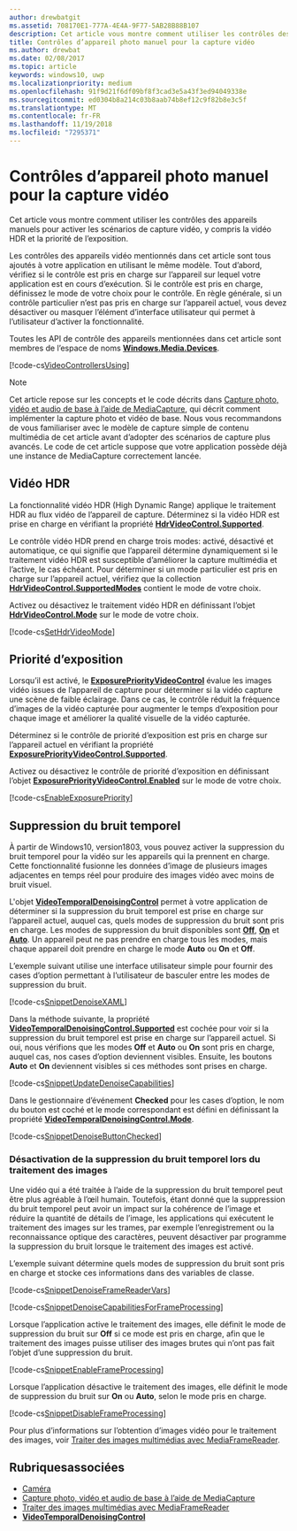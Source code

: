 ```yaml
---
author: drewbatgit
ms.assetid: 708170E1-777A-4E4A-9F77-5AB28B88B107
description: Cet article vous montre comment utiliser les contrôles des appareils manuels pour activer les scénarios de capture vidéo, y compris la vidéo HDR et la priorité de l’exposition.
title: Contrôles d’appareil photo manuel pour la capture vidéo
ms.author: drewbat
ms.date: 02/08/2017
ms.topic: article
keywords: windows10, uwp
ms.localizationpriority: medium
ms.openlocfilehash: 91f9d21f6df09bf8f3cad3e5a43f3ed94049338e
ms.sourcegitcommit: ed0304b8a214c03b8aab74b8ef12c9f82b8e3c5f
ms.translationtype: MT
ms.contentlocale: fr-FR
ms.lasthandoff: 11/19/2018
ms.locfileid: "7295371"
---
```

# <a name="manual-camera-controls-for-video-capture"></a>Contrôles d’appareil photo manuel pour la capture vidéo



Cet article vous montre comment utiliser les contrôles des appareils manuels pour activer les scénarios de capture vidéo, y compris la vidéo HDR et la priorité de l’exposition.

Les contrôles des appareils vidéo mentionnés dans cet article sont tous ajoutés à votre application en utilisant le même modèle. Tout d’abord, vérifiez si le contrôle est pris en charge sur l’appareil sur lequel votre application est en cours d’exécution. Si le contrôle est pris en charge, définissez le mode de votre choix pour le contrôle. En règle générale, si un contrôle particulier n’est pas pris en charge sur l’appareil actuel, vous devez désactiver ou masquer l’élément d’interface utilisateur qui permet à l’utilisateur d’activer la fonctionnalité.

Toutes les API de contrôle des appareils mentionnées dans cet article sont membres de l’espace de noms [**Windows.Media.Devices**](https://msdn.microsoft.com/library/windows/apps/br206902).

[!code-cs[VideoControllersUsing](./code/BasicMediaCaptureWin10/cs/MainPage.xaml.cs#SnippetVideoControllersUsing)]

> [!NOTE] 
> Cet article repose sur les concepts et le code décrits dans [Capture photo, vidéo et audio de base à l’aide de MediaCapture](basic-photo-video-and-audio-capture-with-MediaCapture.md), qui décrit comment implémenter la capture photo et vidéo de base. Nous vous recommandons de vous familiariser avec le modèle de capture simple de contenu multimédia de cet article avant d’adopter des scénarios de capture plus avancés. Le code de cet article suppose que votre application possède déjà une instance de MediaCapture correctement lancée.

## <a name="hdr-video"></a>Vidéo HDR

La fonctionnalité vidéo HDR (High Dynamic Range) applique le traitement HDR au flux vidéo de l’appareil de capture. Déterminez si la vidéo HDR est prise en charge en vérifiant la propriété [**HdrVideoControl.Supported**](https://msdn.microsoft.com/library/windows/apps/dn926682).

Le contrôle vidéo HDR prend en charge trois modes: activé, désactivé et automatique, ce qui signifie que l’appareil détermine dynamiquement si le traitement vidéo HDR est susceptible d’améliorer la capture multimédia et l’active, le cas échéant. Pour déterminer si un mode particulier est pris en charge sur l’appareil actuel, vérifiez que la collection [**HdrVideoControl.SupportedModes**](https://msdn.microsoft.com/library/windows/apps/dn926683) contient le mode de votre choix.

Activez ou désactivez le traitement vidéo HDR en définissant l’objet [**HdrVideoControl.Mode**](https://msdn.microsoft.com/library/windows/apps/dn926681) sur le mode de votre choix.

[!code-cs[SetHdrVideoMode](./code/BasicMediaCaptureWin10/cs/MainPage.xaml.cs#SnippetSetHdrVideoMode)]

## <a name="exposure-priority"></a>Priorité d’exposition

Lorsqu’il est activé, le [**ExposurePriorityVideoControl**](https://msdn.microsoft.com/library/windows/apps/dn926644) évalue les images vidéo issues de l’appareil de capture pour déterminer si la vidéo capture une scène de faible éclairage. Dans ce cas, le contrôle réduit la fréquence d’images de la vidéo capturée pour augmenter le temps d’exposition pour chaque image et améliorer la qualité visuelle de la vidéo capturée.

Déterminez si le contrôle de priorité d’exposition est pris en charge sur l’appareil actuel en vérifiant la propriété [**ExposurePriorityVideoControl.Supported**](https://msdn.microsoft.com/library/windows/apps/dn926647).

Activez ou désactivez le contrôle de priorité d’exposition en définissant l’objet [**ExposurePriorityVideoControl.Enabled**](https://msdn.microsoft.com/library/windows/apps/dn926646) sur le mode de votre choix.

[!code-cs[EnableExposurePriority](./code/BasicMediaCaptureWin10/cs/MainPage.xaml.cs#SnippetEnableExposurePriority)]

## <a name="temporal-denoising"></a>Suppression du bruit temporel
À partir de Windows10, version1803, vous pouvez activer la suppression du bruit temporel pour la vidéo sur les appareils qui la prennent en charge. Cette fonctionnalité fusionne les données d’image de plusieurs images adjacentes en temps réel pour produire des images vidéo avec moins de bruit visuel.

L'objet [**VideoTemporalDenoisingControl**](https://docs.microsoft.com/uwp/api/windows.media.devices.videotemporaldenoisingcontrol) permet à votre application de déterminer si la suppression du bruit temporel est prise en charge sur l’appareil actuel, auquel cas, quels modes de suppression du bruit sont pris en charge. Les modes de suppression du bruit disponibles sont [**Off**](https://docs.microsoft.com/uwp/api/windows.media.devices.videotemporaldenoisingmode), [**On**](https://docs.microsoft.com/uwp/api/windows.media.devices.videotemporaldenoisingmode) et [**Auto**](https://docs.microsoft.com/uwp/api/windows.media.devices.videotemporaldenoisingmode). Un appareil peut ne pas prendre en charge tous les modes, mais chaque appareil doit prendre en charge le mode **Auto** ou **On** et **Off**.

L’exemple suivant utilise une interface utilisateur simple pour fournir des cases d’option permettant à l’utilisateur de basculer entre les modes de suppression du bruit.

[!code-cs[SnippetDenoiseXAML](./code/BasicMediaCaptureWin10/cs/MainPage.xaml#SnippetDenoiseXAML)]

Dans la méthode suivante, la propriété [**VideoTemporalDenoisingControl.Supported**](https://docs.microsoft.com/uwp/api/windows.media.devices.videotemporaldenoisingcontrol.supported) est cochée pour voir si la suppression du bruit temporel est prise en charge sur l’appareil actuel. Si oui, nous vérifions que les modes **Off** et **Auto** ou **On** sont pris en charge, auquel cas, nos cases d’option deviennent visibles. Ensuite, les boutons **Auto** et **On** deviennent visibles si ces méthodes sont prises en charge.

[!code-cs[SnippetUpdateDenoiseCapabilities](./code/BasicMediaCaptureWin10/cs/MainPage.ManualControls.xaml.cs#SnippetUpdateDenoiseCapabilities)]

Dans le gestionnaire d’événement **Checked** pour les cases d’option, le nom du bouton est coché et le mode correspondant est défini en définissant la propriété [**VideoTemporalDenoisingControl.Mode**](https://docs.microsoft.com/uwp/api/windows.media.devices.videotemporaldenoisingcontrol.mode).

[!code-cs[SnippetDenoiseButtonChecked](./code/BasicMediaCaptureWin10/cs/MainPage.ManualControls.xaml.cs#SnippetDenoiseButtonChecked)]

### <a name="disabling-temporal-denoising-while-processing-frames"></a>Désactivation de la suppression du bruit temporel lors du traitement des images
Une vidéo qui a été traitée à l’aide de la suppression du bruit temporel peut être plus agréable à l’œil humain. Toutefois, étant donné que la suppression du bruit temporel peut avoir un impact sur la cohérence de l’image et réduire la quantité de détails de l’image, les applications qui exécutent le traitement des images sur les trames, par exemple l’enregistrement ou la reconnaissance optique des caractères, peuvent désactiver par programme la suppression du bruit lorsque le traitement des images est activé.

L’exemple suivant détermine quels modes de suppression du bruit sont pris en charge et stocke ces informations dans des variables de classe.

[!code-cs[SnippetDenoiseFrameReaderVars](./code/BasicMediaCaptureWin10/cs/MainPage.ManualControls.xaml.cs#SnippetDenoiseFrameReaderVars)]

[!code-cs[SnippetDenoiseCapabilitiesForFrameProcessing](./code/BasicMediaCaptureWin10/cs/MainPage.ManualControls.xaml.cs#SnippetDenoiseCapabilitiesForFrameProcessing)]

Lorsque l’application active le traitement des images, elle définit le mode de suppression du bruit sur **Off** si ce mode est pris en charge, afin que le traitement des images puisse utiliser des images brutes qui n’ont pas fait l’objet d’une suppression du bruit.

[!code-cs[SnippetEnableFrameProcessing](./code/BasicMediaCaptureWin10/cs/MainPage.ManualControls.xaml.cs#SnippetEnableFrameProcessing)]

Lorsque l’application désactive le traitement des images, elle définit le mode de suppression du bruit sur **On** ou **Auto**, selon le mode pris en charge.

[!code-cs[SnippetDisableFrameProcessing](./code/BasicMediaCaptureWin10/cs/MainPage.ManualControls.xaml.cs#SnippetDisableFrameProcessing)]

Pour plus d’informations sur l’obtention d’images vidéo pour le traitement des images, voir [Traiter des images multimédias avec MediaFrameReader](process-media-frames-with-mediaframereader.md).

## <a name="related-topics"></a>Rubriquesassociées

* [Caméra](camera.md)
* [Capture photo, vidéo et audio de base à l’aide de MediaCapture](basic-photo-video-and-audio-capture-with-MediaCapture.md)
* [Traiter des images multimédias avec MediaFrameReader](process-media-frames-with-mediaframereader.md)
*  [**VideoTemporalDenoisingControl**](https://docs.microsoft.com/uwp/api/windows.media.devices.videotemporaldenoisingcontrol)
 




